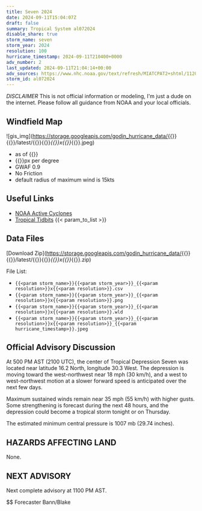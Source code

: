 ```yaml
---
title: Seven 2024
date: 2024-09-11T15:04:07Z
draft: false
summary: Tropical System al072024
disable_share: true
storm_name: seven
storm_year: 2024
resolution: 100
hurricane_timestamp: 2024-09-11T210400+0000
adv_number: 2
last_updated: 2024-09-11T21:04:14+00:00
adv_sources: https://www.nhc.noaa.gov/text/refresh/MIATCPAT2+shtml/112042.shtml;https://www.nhc.noaa.gov/refresh/graphics_at2+shtml/204857.shtml?cone
storm_id: al072024
---
```

*DISCLAIMER* This is not official information or modeling, I'm just a dude on the internet.  Please follow all guidance from NOAA and your local officials.

## Windfield Map
![gis_img](https://storage.googleapis.com/godin_hurricane_data/{{<param storm_name>}}{{<param storm_year>}}/latest/{{<param storm_name>}}{{<param storm_year>}}_{{<param resolution>}}x{{<param resolution>}}_{{<param hurricane_timestamp>}}.jpeg)

- as of {{<param last_updated>}}
- {{<param resolution>}}px per degree
- GWAF 0.9
- No Friction
- default radius of maximum wind is 15kts

## Useful Links
- [NOAA Active Cyclones](https://www.nhc.noaa.gov/)
- [Tropical Tidbits](https://www.tropicaltidbits.com/storminfo/)
{{< param_to_list >}}

## Data Files
[Download Zip](https://storage.googleapis.com/godin_hurricane_data/{{<param storm_name>}}{{<param storm_year>}}/latest/{{<param storm_name>}}{{<param storm_year>}}_{{<param resolution>}}x{{<param resolution>}}_{{<param hurricane_timestamp>}}.zip)

File List:
- `{{<param storm_name>}}{{<param storm_year>}}_{{<param resolution>}}x{{<param resolution>}}.csv`
- `{{<param storm_name>}}{{<param storm_year>}}_{{<param resolution>}}x{{<param resolution>}}.png`
- `{{<param storm_name>}}{{<param storm_year>}}_{{<param resolution>}}x{{<param resolution>}}.wld`
- `{{<param storm_name>}}{{<param storm_year>}}_{{<param resolution>}}x{{<param resolution>}}_{{<param hurricane_timestamp>}}.jpeg`


## Official Advisory Discussion
At 500 PM AST (2100 UTC), the center of Tropical Depression Seven
was located near latitude 16.2 North, longitude 30.3 West. The
depression is moving toward the west-northwest near 18 mph (30 
km/h), and a west to west-northwest motion at a slower forward
speed is anticipated over the next few days.
 
Maximum sustained winds remain near 35 mph (55 km/h) with higher 
gusts. Some strengthening is forecast during the next 48 hours, and 
the depression could become a tropical storm tonight or on Thursday.
 
The estimated minimum central pressure is 1007 mb (29.74 inches).
 
 
HAZARDS AFFECTING LAND
----------------------
None.
 
 
NEXT ADVISORY
-------------
Next complete advisory at 1100 PM AST.
 
$$
Forecaster Bann/Blake